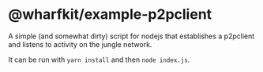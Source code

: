 # @wharfkit/example-p2pclient

A simple (and somewhat dirty) script for nodejs that establishes a p2pclient and listens to activity on the jungle network.

It can be run with `yarn install` and then `node index.js`.
